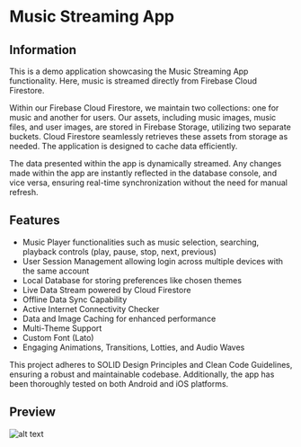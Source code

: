 # Music Streaming App

## Information
This is a demo application showcasing the Music Streaming App functionality. Here, music is streamed directly from Firebase Cloud Firestore.

Within our Firebase Cloud Firestore, we maintain two collections: one for music and another for users. Our assets, including music images, music files, and user images, are stored in Firebase Storage, utilizing two separate buckets. Cloud Firestore seamlessly retrieves these assets from storage as needed. The application is designed to cache data efficiently.

The data presented within the app is dynamically streamed. Any changes made within the app are instantly reflected in the database console, and vice versa, ensuring real-time synchronization without the need for manual refresh.

## Features
- Music Player functionalities such as music selection, searching, playback controls (play, pause, stop, next, previous)
- User Session Management allowing login across multiple devices with the same account
- Local Database for storing preferences like chosen themes
- Live Data Stream powered by Cloud Firestore
- Offline Data Sync Capability
- Active Internet Connectivity Checker
- Data and Image Caching for enhanced performance
- Multi-Theme Support
- Custom Font (Lato)
- Engaging Animations, Transitions, Lotties, and Audio Waves

This project adheres to SOLID Design Principles and Clean Code Guidelines, ensuring a robust and maintainable codebase. Additionally, the app has been thoroughly tested on both Android and iOS platforms.

## Preview
![alt text](https://i.postimg.cc/L4Cz6c0z/imgonline-com-ua-twotoone-NZY6t-Iv-SMr-K6gi-V.png "img")
